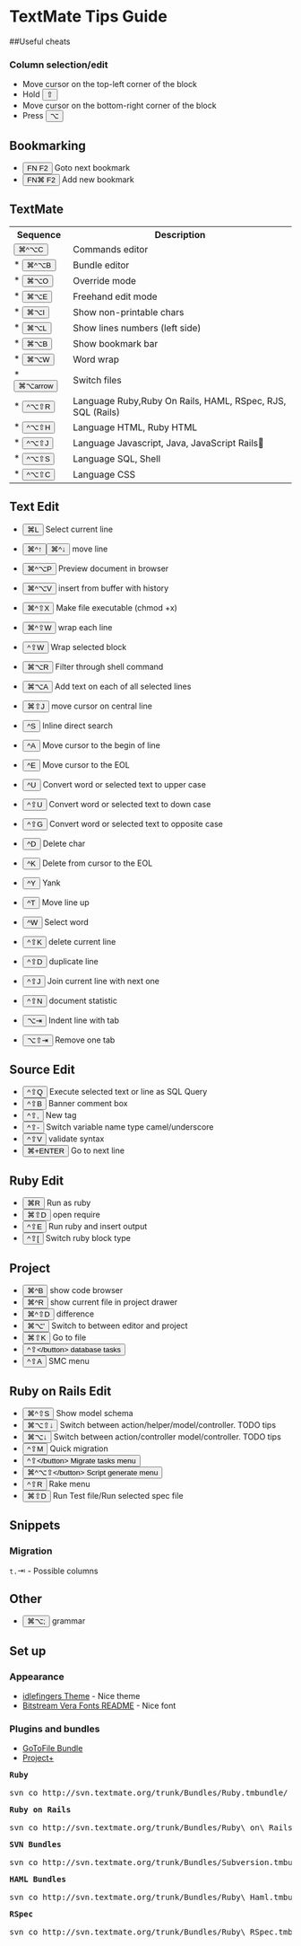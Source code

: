 # TextMate Tips Guide #


##Useful cheats

### Column selection/edit ###
* Move cursor on the top-left corner of the block
* Hold <button>⇧</button>
* Move cursor on the bottom-right corner of the block
* Press <button>⌥</button>

## Bookmarking ##
* <button>FN F2</button> Goto next bookmark                   
* <button>FN⌘ F2</button> Add new bookmark

## TextMate ##
<table>
  <tr>
    <th>Sequence</th>
    <th>Description</th>
  </tr>
  <tr>    
    <td><button>⌘^⌥C </button></td>
    <td>Commands editor</td>
  </tr>
  <tr>
    <td>* <button>⌘^⌥B </button></td>
    <td>        Bundle editor</td>
  </tr>
  <tr>
    <td>* <button>⌘⌥O</button></td>
    <td>          Override mode</td>
  </tr>
  <tr>
    <td>* <button>⌘⌥E</button></td>
    <td>          Freehand edit mode</td>
  </tr>
  <tr>
    <td>* <button>⌘⌥I</button></td>
    <td>          Show non-printable chars</td>
  </tr>
  <tr>
    <td>* <button>⌘⌥L</button></td>
    <td>     Show lines numbers  (left side) </td>
  </tr>
  <tr>
    <td>* <button>⌘⌥B</button></td>
    <td>                Show bookmark bar</td>
  </tr>
  <tr>
    <td>* <button>⌘⌥W</button></td>
    <td>     Word wrap</td>
  </tr>
  <tr>
    <td>* <button>⌘⌥arrow </button></td>
    <td>     Switch files</td>
  </tr>
  <tr>
    <td>* <button>^⌥⇧R</button></td>
    <td>         Language Ruby,Ruby On Rails, HAML, RSpec, RJS, SQL (Rails)</td>
  </tr>
  <tr>
    <td>* <button>^⌥⇧H</button></td>
    <td>         Language HTML, Ruby HTML</td>
  </tr>
  <tr>
    <td>* <button>^⌥⇧J</button></td>
    <td>         Language Javascript, Java, JavaScript Rails</td>
  </tr>
  <tr>
    <td>* <button>^⌥⇧S</button></td>
    <td>         Language SQL, Shell</td>
  </tr>
  <tr>
    <td>* <button>^⌥⇧C</button></td>
    <td>         Language CSS</td>
  </tr>
</table>


## Text Edit ##
* <button>⌘L</button>           Select current line
* <button>⌘^↑</button><button>⌘^↓</button>                   move line
* <button>⌘^⌥P</button>      Preview document in browser
* <button>⌘^⌥V</button>      insert from buffer with history 
* <button>⌘^⇧X</button>      Make file executable (chmod +x)
* <button>⌘^⇧W</button>      wrap each line
* <button>^⇧W   </button>       Wrap selected block
* <button>⌘⌥R</button>     Filter through shell command
* <button>⌘⌥A</button>     Add text on  each of all selected lines
* <button>⌘⇧J</button>     move cursor on central line
* <button>^S</button>     Inline direct search
* <button>^A</button>     Move cursor to the begin of line
* <button>^E</button>     Move cursor to the EOL
* <button>^U</button>     Convert word or selected text to upper case
* <button>^⇧U</button>      Convert word or selected text to down case
* <button>^⇧G</button>      Convert word or selected text to opposite case

* <button>^D</button>     Delete char
* <button>^K</button>     Delete from cursor to the EOL
* <button>^Y</button>     Yank
* <button>^T</button>     Move line up
* <button>^W</button>     Select word
* <button>^⇧K</button>      delete current line
* <button>^⇧D</button>      duplicate line
* <button>^⇧J</button>      Join current line with next one
* <button>^⇧N</button>                 document statistic
* <button>⌥⇥</button>   Indent line with tab
* <button>⌥⇧⇥</button>   Remove one tab
  


## Source Edit ##
* <button>^⇧Q</button>      Execute selected text or line as SQL Query
* <button>^⇧B</button>      Banner comment box
* <button>^⇧,</button>      New tag
* <button>^⇧- </button>     Switch variable name type camel/underscore
* <button>^⇧V</button>      validate syntax
* <button>⌘+ENTER</button> Go to next line

## Ruby Edit ##
* <button>⌘R</button>           Run as ruby
* <button>⌘⇧D</button>         open require
* <button>^⇧E</button>      Run ruby and insert output
* <button>^⇧[</button>      Switch ruby block type

## Project ##
* <button>⌘^B</button>     show code browser
* <button>⌘^R</button>     show current file in project drawer
* <button>⌘^⇧D</button>      difference
* <button>⌘⌥'</button>     Switch to between editor and project
* <button>⌘⇧K</button>     Go to file
* <button>^⇧\</button>                 database tasks
* <button>^⇧A</button>      SMC menu

## Ruby on Rails Edit ##
* <button>⌘^⇧S</button>      Show model schema
* <button>⌘⌥⇧↓</button>         Switch between action/helper/model/controller. TODO tips
* <button>⌘⌥↓</button>          Switch between action/controller model/controller. TODO tips
* <button>^⇧M</button>          Quick migration
* <button>^⇧\</button>          Migrate tasks menu
* <button>⌘^⌥⇧\</button>        Script generate menu
* <button>^⇧R</button>      Rake menu
* <button>⌘⇧D</button>      Run Test file/Run selected spec file

## Snippets ##
### Migration ###
`t.`⇥ - Possible columns



## Other ##
* <button>⌘⌥;</button>                grammar

## Set up ##

### Appearance  ###
* [idlefingers Theme](http://idlefingers.co.uk/) - Nice theme
* [Bitstream Vera Fonts README](http://www.gnome.org/fonts/) - Nice font

### Plugins and bundles ###
* [GoToFile Bundle](http://github.com/amiel/gotofile.tmbundle/tree/master)
* [Project+](http://ciaranwal.sh/2008/08/05/textmate-plug-in-projectplus)

<pre><b>Ruby</b><br/>
svn co http://svn.textmate.org/trunk/Bundles/Ruby.tmbundle/ /Applications/TextMate.app/Contents/SharedSupport/Bundles/ 
</pre>

<pre><b>Ruby on Rails</b><br/>
svn co http://svn.textmate.org/trunk/Bundles/Ruby\ on\ Rails.tmbundle/ /Applications/TextMate.app/Contents/SharedSupport/Bundles/ </pre>

<pre><b>SVN Bundles</b><br/>
svn co http://svn.textmate.org/trunk/Bundles/Subversion.tmbundle/ /Applications/TextMate.app/Contents/SharedSupport/Bundles/
</pre>
<pre><b>HAML Bundles</b><br/>
svn co http://svn.textmate.org/trunk/Bundles/Ruby\ Haml.tmbundle/ /Applications/TextMate.app/Contents/SharedSupport/Bundles/ 
</pre>
<pre><b>RSpec</b><br/>
svn co http://svn.textmate.org/trunk/Bundles/Ruby\ RSpec.tmbundle/ /Applications/TextMate.app/Contents/SharedSupport/Bundles/
</pre>
